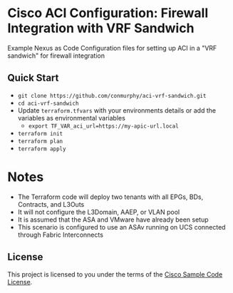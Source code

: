 # Cisco ACI Configuration: Firewall Integration with VRF Sandwich

Example Nexus as Code Configuration files for setting up ACI in a "VRF sandwich" for firewall integration

## Quick Start

- `git clone https://github.com/conmurphy/aci-vrf-sandwich.git`
- `cd aci-vrf-sandwich`
- Update `terraform.tfvars` with your environments details or add the variables as environmental variables
  - `export TF_VAR_aci_url=https://my-apic-url.local`
- `terraform init`
- `terraform plan`
- `terraform apply`

# Notes

- The Terraform code will deploy two tenants with all EPGs, BDs, Contracts, and L3Outs
- It will not configure the L3Domain, AAEP, or VLAN pool
- It is assumed that the ASA and VMware have already been setup
- This scenario is configured to use an ASAv running on UCS connected through Fabric Interconnects

## License

This project is licensed to you under the terms of the [Cisco Sample
Code License](./LICENSE).



